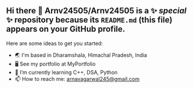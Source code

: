 ## Hi there 👋 **Arnv24505/Arnv24505** is a ✨ _special_ ✨ repository because its `README.md` (this file) appears on your GitHub profile.

Here are some ideas to get you started:
- 🌏 I'm based in Dharamshala, Himachal Pradesh, India
- 🖥️ See my portfolio at MyPortfolio
- 🌱 I’m currently learning C++, DSA, Python
- 📫 How to reach me: arnavagarwal245@gmail.com
